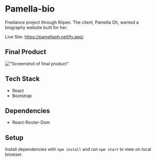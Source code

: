 # Pamella-bio

Freelance project through Riipen. The client, Pamella Oh, wanted a biography website built for her.

Live Site: https://pamellaoh.netlify.app/

## Final Product

!["Screenshot of final product"](https://github.com/Mohamed-C0DE/Pamella-bio/blob/main/src/images/Pamella-bio.gif?raw=true)

## Tech Stack

- React
- Bootstrap

## Dependencies

- React-Router-Dom

## Setup

Install dependencies with `npm install` and run `npm start` to view on local browser.
